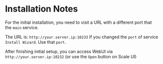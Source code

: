 # Installation Notes

For the initial installation, you need to visit a URL with a different port that the `main` service.

The URL is: `http://your.server.ip:10233`
If you changed the `port` of service `Install Wizard`. Use that `port`.

After finishing initial setup, you can access WebUI via `http://your.server.ip:10232` (or use the `Open` button on Scale UI)
